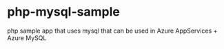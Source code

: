 # php-mysql-sample
php sample app that uses mysql that can be used in Azure AppServices + Azure MySQL
